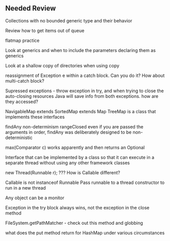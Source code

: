 ## Needed Review

Collections with no bounded generic type and their behavior

Review how to get items out of queue

flatmap practice

Look at generics and when to include the parameters declaring them as generics

Look at a shallow copy of directories when using copy

reassignment of Exception e within a catch block. Can you do it? How about multi-catch block?

Supressed exceptions - throw exception in try, and when trying to close the auto-closing resources
Java will save info from both exceptions. how are they accessed?

NavigableMap extends SortedMap extends Map
TreeMap is a class that implements these interfaces 

findAny non-determinism
rangeClosed
even if you are passed the arguments in order, findAny was deliberately designed to be non-deterministic

max(Comparator c) works apparently and then returns an Optional

Interface that can be implemented by a class so that it can execute in a separate thread without using any other framework classes

new Thread(Runnable r); ??? 
How is Callable different?

Callable is not instanceof Runnable
Pass runnable to a thread constructor to run in a new thread


Any object can be a monitor

Exception in the try block always wins, not the exception in the close method


FileSystem.getPathMatcher - check out this method and globbing

what does the put method return for HashMap under various circumstances


